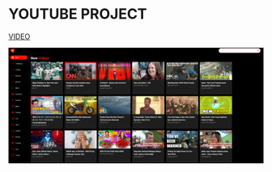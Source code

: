 # YOUTUBE PROJECT

[VIDEO](https://www.youtube.com/watch?v=FHTbsZEJspU&t=4094s)

<img src="/ytclone.PNG">
